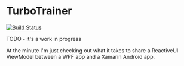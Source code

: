 TurboTrainer
============

[![Build Status](https://travis-ci.org/ianreah/TurboTrainer.png)](https://travis-ci.org/ianreah/TurboTrainer)

TODO - it's a work in progress

At the minute I'm just checking out what it takes to share a ReactiveUI ViewModel between a WPF app and a Xamarin Android app.
